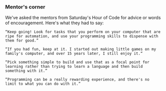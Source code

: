 ### Mentor's corner

We've asked the mentors from Saturday's Hour of Code for advice or words of encouragement. Here's what they had to say:

    “Keep going! Look for tasks that you perform on your computer that are ripe for automation, and use your programming skills to dispense with them for good.”

    “If you had fun, keep at it. I started out making little games on my family's computer, and over 15 years later, I still enjoy it.“

    “Pick something simple to build and use that as a focal point for learning rather than trying to learn a language and then build something with it.”

    “Programming can be a really rewarding experience, and there's no limit to what you can do with it.”

